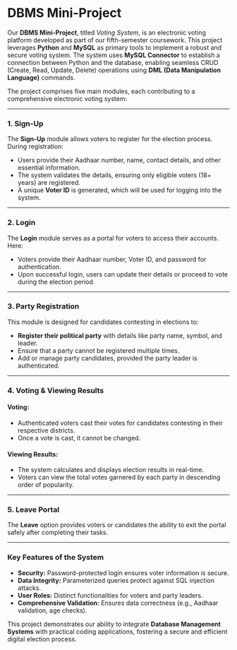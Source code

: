 # DBMS Mini-Project

Our **DBMS Mini-Project**, titled *Voting System*, is an electronic voting platform developed as part of our fifth-semester coursework. This project leverages **Python** and **MySQL** as primary tools to implement a robust and secure voting system. The system uses **MySQL Connector** to establish a connection between Python and the database, enabling seamless CRUD (Create, Read, Update, Delete) operations using **DML (Data Manipulation Language)** commands.

The project comprises five main modules, each contributing to a comprehensive electronic voting system:

---

### **1. Sign-Up**
The **Sign-Up** module allows voters to register for the election process. During registration:
- Users provide their Aadhaar number, name, contact details, and other essential information.
- The system validates the details, ensuring only eligible voters (18+ years) are registered.
- A unique **Voter ID** is generated, which will be used for logging into the system.

---

### **2. Login**
The **Login** module serves as a portal for voters to access their accounts. Here:
- Voters provide their Aadhaar number, Voter ID, and password for authentication.
- Upon successful login, users can update their details or proceed to vote during the election period.

---

### **3. Party Registration**
This module is designed for candidates contesting in elections to:
- **Register their political party** with details like party name, symbol, and leader.
- Ensure that a party cannot be registered multiple times.
- Add or manage party candidates, provided the party leader is authenticated.

---

### **4. Voting & Viewing Results**
#### Voting:
- Authenticated voters cast their votes for candidates contesting in their respective districts.
- Once a vote is cast, it cannot be changed.

#### Viewing Results:
- The system calculates and displays election results in real-time.
- Voters can view the total votes garnered by each party in descending order of popularity.

---

### **5. Leave Portal**
The **Leave** option provides voters or candidates the ability to exit the portal safely after completing their tasks.

---

### **Key Features of the System**
- **Security:** Password-protected login ensures voter information is secure.
- **Data Integrity:** Parameterized queries protect against SQL injection attacks.
- **User Roles:** Distinct functionalities for voters and party leaders.
- **Comprehensive Validation:** Ensures data correctness (e.g., Aadhaar validation, age checks).

This project demonstrates our ability to integrate **Database Management Systems** with practical coding applications, fostering a secure and efficient digital election process.



